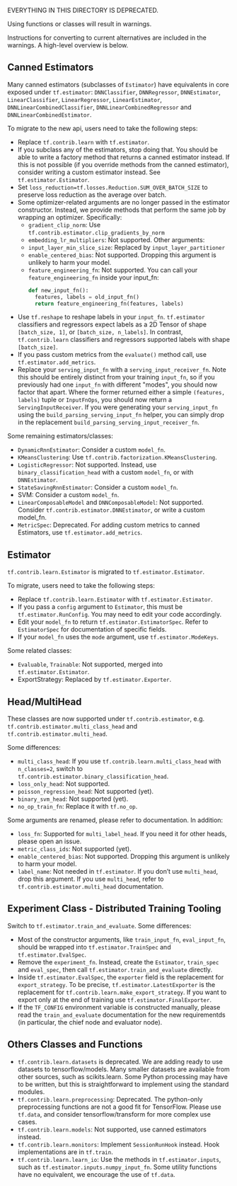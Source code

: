 EVERYTHING IN THIS DIRECTORY IS DEPRECATED.

Using functions or classes will result in warnings.

Instructions for converting to current alternatives are included in the
warnings. A high-level overview is below.

## Canned Estimators

Many canned estimators (subclasses of `Estimator`) have equivalents in core
exposed under `tf.estimator`:
`DNNClassifier`, `DNNRegressor`, `DNNEstimator`, `LinearClassifier`,
`LinearRegressor`, `LinearEstimator`, `DNNLinearCombinedClassifier`,
`DNNLinearCombinedRegressor` and `DNNLinearCombinedEstimator`.

To migrate to the new api, users need to take the following steps:

* Replace `tf.contrib.learn` with `tf.estimator`.
* If you subclass any of the estimators, stop doing that. You should be able to
  write a factory method that returns a canned estimator instead. If this is not
  possible (if you override methods from the canned estimator), consider writing
  a custom estimator instead. See `tf.estimator.Estimator`.
* Set `loss_reduction=tf.losses.Reduction.SUM_OVER_BATCH_SIZE` to preserve loss
  reduction as the average over batch.
* Some optimizer-related arguments are no longer passed in the estimator
  constructor. Instead, we provide methods that perform the same job by wrapping
  an optimizer. Specifically:
  *  `gradient_clip_norm`: Use `tf.contrib.estimator.clip_gradients_by_norm`
  *  `embedding_lr_multipliers`: Not supported.
  Other arguments:
  * `input_layer_min_slice_size`: Replaced by `input_layer_partitioner`
  * `enable_centered_bias`: Not supported. Dropping this argument is unlikely to
    harm your model.
  * `feature_engineering_fn`: Not supported. You can call your
    `feature_engineering_fn` inside your input_fn:
    ```python
    def new_input_fn():
      features, labels = old_input_fn()
      return feature_engineering_fn(features, labels)
    ```
* Use `tf.reshape` to reshape labels in your `input_fn`. `tf.estimator`
  classifiers and regressors expect labels as a 2D Tensor of shape
  `[batch_size, 1]`, or `[batch_size, n_labels]`. In contrast,
  `tf.contrib.learn` classifiers and regressors supported labels with shape
  `[batch_size]`.
* If you pass custom metrics from the `evaluate()` method call, use
  `tf.estimator.add_metrics`.
* Replace your `serving_input_fn` with a `serving_input_receiver_fn`.
  Note this should be entirely distinct from your training `input_fn`, so if you
  previously had one `input_fn` with different "modes", you should now factor
  that apart.  Where the former returned either a simple `(features, labels)`
  tuple or `InputFnOps`, you should now return a `ServingInputReceiver`.
  If you were generating your `serving_input_fn` using the
  `build_parsing_serving_input_fn` helper, you can simply drop in the
  replacement `build_parsing_serving_input_receiver_fn`.

Some remaining estimators/classes:

* `DynamicRnnEstimator`:  Consider a custom `model_fn`.
* `KMeansClustering`: Use `tf.contrib.factorization.KMeansClustering`.
* `LogisticRegressor`: Not supported. Instead, use `binary_classification_head`
  with a custom `model_fn`, or with `DNNEstimator`.
* `StateSavingRnnEstimator`: Consider a custom `model_fn`.
* SVM: Consider a custom `model_fn`.
* `LinearComposableModel` and `DNNComposableModel`: Not supported.
  Consider `tf.contrib.estimator.DNNEstimator`, or write a custom model_fn.
* `MetricSpec`: Deprecated. For adding custom metrics to canned Estimators, use
  `tf.estimator.add_metrics`.

## Estimator
`tf.contrib.learn.Estimator` is migrated to `tf.estimator.Estimator`.

To migrate, users need to take the following steps:

* Replace `tf.contrib.learn.Estimator` with `tf.estimator.Estimator`.
* If you pass a `config` argument to `Estimator`, this must be
  `tf.estimator.RunConfig`. You may need to edit your code accordingly.
* Edit your `model_fn` to return `tf.estimator.EstimatorSpec`. Refer to
  `EstimatorSpec` for documentation of specific fields.
* If your `model_fn` uses the `mode` argument, use `tf.estimator.ModeKeys`.

Some related classes:
* `Evaluable`, `Trainable`: Not supported, merged into `tf.estimator.Estimator`.
* ExportStrategy: Replaced by `tf.estimator.Exporter`.

## Head/MultiHead
These classes are now supported under `tf.contrib.estimator`, e.g.
`tf.contrib.estimator.multi_class_head` and `tf.contrib.estimator.multi_head`.

Some differences:

* `multi_class_head`: If you use `tf.contrib.learn.multi_class_head` with
  `n_classes=2`, switch to `tf.contrib.estimator.binary_classification_head`.
* `loss_only_head`: Not supported.
* `poisson_regression_head`: Not supported (yet).
* `binary_svm_head`: Not supported (yet).
* `no_op_train_fn`: Replace it with `tf.no_op`.

Some arguments are renamed, please refer to documentation. In addition:

* `loss_fn`: Supported for `multi_label_head`. If you need it for other heads,
  please open an issue.
* `metric_class_ids`: Not supported (yet).
* `enable_centered_bias`: Not supported. Dropping this argument is unlikely to
  harm your model.
* `label_name`: Not needed in `tf.estimator`. If you don’t use `multi_head`,
  drop this argument. If you use `multi_head`, refer to
  `tf.contrib.estimator.multi_head` documentation.

## Experiment Class - Distributed Training Tooling

Switch to `tf.estimator.train_and_evaluate`. Some differences:

* Most of the constructor arguments, like `train_input_fn`, `eval_input_fn`,
  should be wrapped into `tf.estimator.TrainSpec` and `tf.estimator.EvalSpec`.
* Remove the `experiment_fn`. Instead, create the `Estimator`,
  `train_spec` and `eval_spec`, then call `tf.estimator.train_and_evaluate`
  directly.
* Inside `tf.estimator.EvalSpec`, the `exporter` field is the replacement
  for `export_strategy`. To be precise, `tf.estimator.LatestExporter` is the
  replacement for `tf.contrib.learn.make_export_strategy`. If you want to export
  only at the end of training  use `tf.estimator.FinalExporter`.
* If the `TF_CONFIG` environment variable is constructed manually, please read
  the `train_and_evaluate` documentation for the new requirementds (in
  particular, the chief node and evaluator node).

## Others Classes and Functions

* `tf.contrib.learn.datasets` is deprecated. We are adding ready to use datasets
  to tensorflow/models. Many smaller datasets are available from other sources,
  such as scikits.learn. Some Python processing may have to be written, but this
  is straightforward to implement using the standard modules.
* `tf.contrib.learn.preprocessing`: Deprecated. The python-only preprocessing
  functions are not a good fit for TensorFlow. Please use `tf.data`, and
  consider tensorflow/transform for more complex use cases.
* `tf.contrib.learn.models`: Not supported, use canned estimators instead.
* `tf.contrib.learn.monitors`: Implement `SessionRunHook` instead. Hook
  implementations are in `tf.train`.
* `tf.contrib.learn.learn_io`: Use the methods in `tf.estimator.inputs`, such as
  `tf.estimator.inputs.numpy_input_fn`. Some utility functions have no
  equivalent, we encourage the use of `tf.data`.


